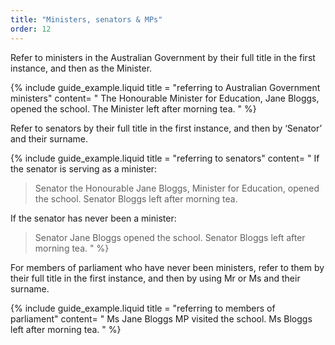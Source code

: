 ```yaml
---
title: "Ministers, senators & MPs"
order: 12
---
```


Refer to ministers in the Australian Government by their full title in the first instance, and then as the Minister.

{% include guide_example.liquid
  title = "referring to Australian Government ministers"
  content= "
The Honourable Minister for Education, Jane Bloggs, opened the school. The Minister left after morning tea.
"
%}

Refer to senators by their full title in the first instance, and then by ‘Senator’ and their surname.

{% include guide_example.liquid
  title = "referring to senators"
  content= "
If the senator is serving as a minister:

> Senator the Honourable Jane Bloggs, Minister for Education, opened the school. Senator Bloggs left after morning tea.

If the senator has never been a minister:

> Senator Jane Bloggs opened the school. Senator Bloggs left after morning tea.
"
%}

For members of parliament who have never been ministers, refer to them by their full title in the first instance, and then by using Mr or Ms and their surname.

{% include guide_example.liquid
  title = "referring to members of parliament"
  content= "
Ms Jane Bloggs MP visited the school. Ms Bloggs left after morning tea.
"
%}
